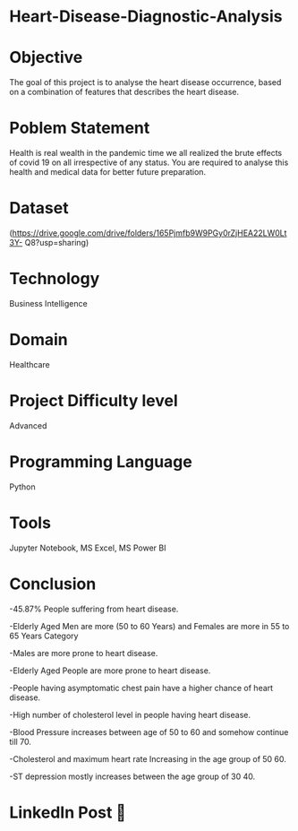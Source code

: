 # Heart-Disease-Diagnostic-Analysis

# Objective
The goal of this project is to analyse the heart disease
occurrence, based on a combination of features that
describes the heart disease.

# Poblem Statement
Health is real wealth in the pandemic time we all realized the
brute effects of covid 19 on all irrespective of any status. You
are required to analyse this health and medical data for
better future preparation.

# Dataset
(https://drive.google.com/drive/folders/165Pjmfb9W9PGy0rZjHEA22LW0Lt3Y-
Q8?usp=sharing)

# Technology
Business Intelligence

# Domain
Healthcare

# Project Difficulty level
Advanced

# Programming Language
Python

# Tools
Jupyter Notebook, MS
Excel, MS Power BI

# Conclusion
-45.87% People suffering from heart disease.

-Elderly Aged Men are more (50 to 60 Years) and Females are more in 55 to 65 Years Category

-Males are more prone to heart disease.

-Elderly Aged People are more prone to heart disease.

-People having asymptomatic chest pain have a higher chance of heart disease.

-High number of cholesterol level in people having heart disease.

-Blood Pressure increases between age of 50 to 60 and somehow continue till 70.

-Cholesterol and maximum heart rate Increasing in the age group of 50 60.

-ST depression mostly increases between the age group of 30 40.

# LinkedIn Post 📲

